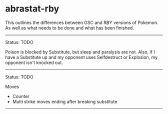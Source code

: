 abrastat-rby
============

This outlines the differences between GSC and RBY
versions of Pokemon. As well as what needs to be done
and what has been finished.

---

Status: TODO

Poison is blocked by Substitute, but sleep and
paralysis are not. Also, if I have a Substitute up and
my opponent uses Selfdestruct or Explosion, my opponent
isn't knocked out.

---

Status: TODO

Moves
* Counter
* Multi strike moves ending after breaking substitute

---
